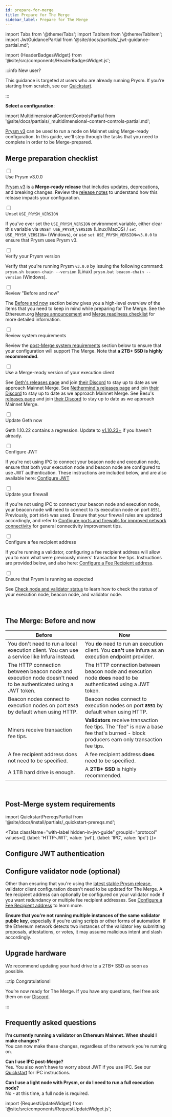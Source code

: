 ```yaml
---
id: prepare-for-merge
title: Prepare for The Merge
sidebar_label: Prepare for The Merge
---
```


import Tabs from '@theme/Tabs';
import TabItem from '@theme/TabItem';
import JwtGuidancePartial from '@site/docs/partials/_jwt-guidance-partial.md';

import {HeaderBadgesWidget} from '@site/src/components/HeaderBadgesWidget.js';

<HeaderBadgesWidget commaDelimitedContributors="Mick,Raul,James" lastVerifiedDateString="August 24th, 2022" lastVerifiedVersionString="v3.0.0" />

:::info New user?

This guidance is targeted at users who are already running Prysm. If you're starting from scratch, see our [Quickstart](./install/install-with-script.md).

:::

<p><strong>Select a configuration</strong>:</p>

import MultidimensionalContentControlsPartial from '@site/docs/partials/_multidimensional-content-controls-partial.md';

<MultidimensionalContentControlsPartial />


[Prysm v3](https://github.com/prysmaticlabs/prysm/releases/tag/v3.0.0) can be used to run a node on Mainnet using Merge-ready configuration. In this guide, we'll step through the tasks that you need to complete in order to be Merge-prepared. 


## Merge preparation checklist


<div class='hide-tabs mergeprep-guide'>

<div class='checklist'>
    <div class='task'>
        <div class='input-container'><input id="cl-1" type='checkbox'/><span class='done'></span></div>
        <div class='guidance-container'>
            <label for="cl-1">Use Prysm v3.0.0</label>
            <p><a href='https://github.com/prysmaticlabs/prysm/releases/tag/v3.0.0'>Prysm v3</a> is a <strong>Merge-ready release</strong> that includes updates, deprecations, and breaking changes. Review the <a href='https://github.com/prysmaticlabs/prysm/releases/tag/v3.0.0'>release notes</a> to understand how this release impacts your configuration.</p>
        </div>
    </div>
    <div class='task'>
        <div class='input-container'><input id="cl-5" type='checkbox'/><span class='done'></span></div>
        <div class='guidance-container'>
            <label for="cl-5">Unset <code>USE_PRYSM_VERSION</code></label>
            <p>If you've ever set the <code>USE_PRYSM_VERSION</code> environment variable, either clear this variable via <code>UNSET USE_PRYSM_VERSION</code> (Linux/MacOS) / <code>set USE_PRYSM_VERSION=</code> (Windows), or use <code>set USE_PRYSM_VERSION=v3.0.0</code> to ensure that Prysm uses Prysm v3.</p>
        </div>
    </div>
        <div class='task'>
        <div class='input-container'><input id="cl-6" type='checkbox'/><span class='done'></span></div>
        <div class='guidance-container'>
            <label for="cl-6">Verify your Prysm version</label>
            <p>Verify that you're running Prysm <code>v3.0.0</code> by issuing the following command: <code>prysm.sh beacon-chain --version</code> (Linux) <code>prysm.bat beacon-chain --version</code> (Windows).</p>
        </div>
    </div>
    <div class='task'>
        <div class='input-container'><input id="cl-2" type='checkbox'/><span class='done'></span></div>
        <div class='guidance-container'>
            <label for="cl-2">Review "Before and now"</label>
            <p>The <a href='#the-merge-before-and-now'>Before and now</a> section below gives you a high-level overview of the items that you need to keep in mind while preparing for The Merge. See the Ethereum.org <a href='https://blog.ethereum.org/2022/08/24/mainnet-merge-announcement/'>Merge announcement</a> and <a href='https://launchpad.ethereum.org/en/merge-readiness'>Merge readiness checklist</a> for more detailed information.</p>
        </div>
    </div>
    <div class='task'>
        <div class='input-container'><input id="cl-prereqs" type='checkbox'/><span class='done'></span></div>
        <div class='guidance-container'>
            <label for="cl-prereqs">Review system requirements</label>
            <p>Review the <a href='#post-merge-system-requirements'>post-Merge system requirements</a> section below to ensure that your configuration will support The Merge. Note that <strong>a 2TB+ SSD is highly recommended</strong>.</p>
        </div>
    </div>
    <div class='task'>
        <div class='input-container'><input id="cl-3" type='checkbox'/><span class='done'></span></div>
        <div class='guidance-container'>
            <label for="cl-3">Use a Merge-ready version of your execution client</label>
            <p>
            <Tabs className="with-label" groupId="execution-clients" values={[
                {label: 'Geth', value: 'geth'},
                {label: 'Nethermind', value: 'nethermind'},
                {label: 'Besu', value: 'besu'}
                ]}>
                <TabItem value="geth">See <a href='https://github.com/ethereum/go-ethereum/releases'>Geth's releases page</a> and join <a href='https://discord.gg/invite/nthXNEv'>their Discord</a> to stay up to date as we approach Mainnet Merge.</TabItem>
                <TabItem value="nethermind">See <a href='https://github.com/NethermindEth/nethermind/releases'>Nethermind's releases page</a> and join <a href='https://discord.com/invite/DedCdvDaNm'>their Discord</a> to stay up to date as we approach Mainnet Merge.</TabItem>
                <TabItem value="besu">See Besu's <a href='https://github.com/hyperledger/besu/releases'>releases page</a> and join <a href='https://discord.com/invite/hyperledger'>their Discord</a> to stay up to date as we approach Mainnet Merge.</TabItem>
                </Tabs>
            </p>
        </div>
    </div>
    <Tabs className="with-label" groupId="execution-clients" defaultValue="geth" values={[
            {label: 'Execution client:', value: 'label'},
            {label: 'Geth', value: 'geth'},
            {label: 'Nethermind', value: 'nethermind'},
            {label: 'Besu', value: 'besu'}
            ]}>
        <TabItem value="geth">
            <div class='task'>
                <div class='input-container'><input id="cl-4" type='checkbox'/><span class='done'></span></div>
                <div class='guidance-container'>
                    <label for="cl-4">Update Geth now</label>
                    <p>Geth 1.10.22 contains a regression. Update to <a href='https://github.com/ethereum/go-ethereum/releases'>v1.10.23+</a> if you haven't already.</p>
                </div>
            </div>
        </TabItem>
        <TabItem value="nethermind"></TabItem>
        <TabItem value="besu"></TabItem>
    </Tabs>
    <Tabs className="with-label" groupId="protocol" defaultValue="jwt" values={[
        {label: 'EN-BN connection:', value: 'label'},
        {label: 'HTTP-JWT', value: 'jwt'},
        {label: 'IPC', value: 'ipc'}
    ]}>
        <TabItem value="jwt">
            <div class='task'>
                <div class='input-container'><input id="cl-7" type='checkbox'/><span class='done'></span></div>
                <div class='guidance-container'>
                    <label for="cl-7">Configure JWT</label>
                    <p>If you're not using IPC to connect your beacon node and execution node, ensure that both your execution node and beacon node are configured to use JWT authentication. These instructions are included below, and are also available here: <a href='./execution-node/authentication'>Configure JWT</a></p>
                </div>
            </div>
        </TabItem>
        <TabItem value="ipc"></TabItem>
    </Tabs>
    <div class='task'>
        <div class='input-container'><input id="cl-8" type='checkbox'/><span class='done'></span></div>
        <div class='guidance-container'>
            <label for="cl-8">Update your firewall</label>
            <p>If you're not using IPC to connect your beacon node and execution node, your beacon node will need to connect to its execution node on port <code>8551</code>. Previously, port <code>8545</code> was used. Ensure that your firewall rules are updated accordingly, and refer to <a href='./prysm-usage/p2p-host-ip'>Configure ports and firewalls for improved network connectivity</a> for general connectivity improvement tips.</p>
        </div>
    </div>
    <div class='task'>
        <div class='input-container'><input id="cl-9" type='checkbox'/><span class='done'></span></div>
        <div class='guidance-container'>
            <label for="cl-9">Configure a fee recipient address</label>
            <p>If you're running a validator, configuring a fee recipient address will allow you to earn what were previously miners' transaction fee tips. Instructions are provided below, and also here: <a href='./execution-node/fee-recipient'>Configure a Fee Recipient address</a>.</p>
        </div>
    </div>
    <div class='task'>
        <div class='input-container'><input id="cl-expected" type='checkbox'/><span class='done'></span></div>
        <div class='guidance-container'>
            <label for="cl-expected">Ensure that Prysm is running as expected</label>
            <p>See <a href='./monitoring/checking-status'>Check node and validator status</a> to learn how to check the status of your execution node, beacon node, and validator node.</p>
        </div>
    </div>
</div>

<br />

## The Merge: Before and now

| Before                                                                                                         | Now                                                                                                                                      |
|----------------------------------------------------------------------------------------------------------------|------------------------------------------------------------------------------------------------------------------------------------------|
| You don't need to run a local execution client. You can use a service like Infura instead.                     | You **do** need to run an execution client. You **can't** use Infura as an execution endpoint provider.                                  |
| The HTTP connection between beacon node and execution node doesn't need to be authenticated using a JWT token. | The HTTP connection between beacon node and execution node **does** need to be authenticated using a JWT token.                          |
| Beacon nodes connect to execution nodes on port `8545` by default when using HTTP.                             | Beacon nodes connect to execution nodes on port **`8551`** by default when using HTTP.                                                   |
| Miners receive transaction fee tips.                                                                           | **Validators** receive transaction fee tips. The "fee" is now a base fee that's burned - block producers earn only transaction fee tips. |
| A fee recipient address does not need to be specified.                                                         | A fee recipient address **does** need to be specified.                                                                                   |
| A 1TB hard drive is enough.                                                                                    | A **2TB+ SSD** is highly recommended.                                                                                                    |


<br />


## Post-Merge system requirements

import QuickstartPrereqsPartial from '@site/docs/install/partials/_quickstart-prereqs.md';

<QuickstartPrereqsPartial />


<Tabs className="with-label hidden-in-jwt-guide" groupId="protocol" values={[
        {label: 'HTTP-JWT', value: 'jwt'},
        {label: 'IPC', value: 'ipc'}
    ]}>
    <TabItem value="jwt">
    
<h2>Configure JWT authentication</h2>

<JwtGuidancePartial />

</TabItem>
<TabItem value="ipc"></TabItem>
</Tabs>

</div>

## Configure validator node (optional)

Other than ensuring that you're using the [latest stable Prysm release](https://github.com/prysmaticlabs/prysm/releases), validator client configuration doesn't need to be updated for The Merge. A fee recipient address can optionally be configured on your validator node if you want redundancy or multiple fee recipient addresses. See [Configure a Fee Recipient address](./execution-node/fee-recipient.md) to learn more.

<div class="admonition admonition-caution alert alert--warning"><div class="admonition-content"><p><strong>Ensure that you're not running multiple instances of the same validator public key</strong>, especially if you're using scripts or other forms of automation. If the Ethereum network detects two instances of the validator key submitting proposals, attestations, or votes, it may assume malicious intent and slash accordingly.</p></div></div>

## Upgrade hardware

We recommend updating your hard drive to a 2TB+ SSD as soon as possible.

:::tip Congratulations!

You’re now ready for The Merge. If you have any questions, feel free ask them on our [Discord](https://discord.gg/prysmaticlabs).

:::


## Frequently asked questions

**I'm currently running a validator on Ethereum Mainnet. When should I make changes?** <br />
You can now make these changes, regardless of the network you're running on.

**Can I use IPC post-Merge?** <br />
Yes. You also won't have to worry about JWT if you use IPC. See our [Quickstart](./install/install-with-script.md) for IPC instructions.

**Can I use a light node with Prysm, or do I need to run a full execution node?** <br />
No - at this time, a full node is required.


import {RequestUpdateWidget} from '@site/src/components/RequestUpdateWidget.js';

<RequestUpdateWidget />